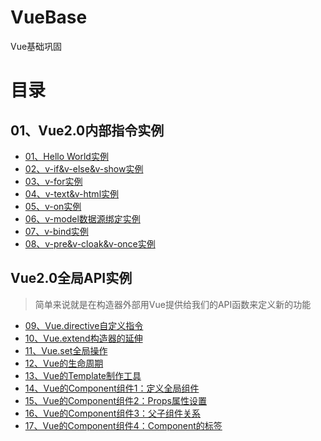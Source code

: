 # VueBase
Vue基础巩固
# 目录

## 01、Vue2.0内部指令实例
- [01、Hello World实例](example/01helloworld.html)
- [02、v-if&v-else&v-show实例](example/02v-if.html)
- [03、v-for实例](example/03v-for.html)
- [04、v-text&v-html实例](example/04v-text.html)
- [05、v-on实例](example/05v-on.html)
- [06、v-model数据源绑定实例](example/06v-model.html)
- [07、v-bind实例](example/07v-bind.html)
- [08、v-pre&v-cloak&v-once实例](example/08v-others.html)

## Vue2.0全局API实例
> 简单来说就是在构造器外部用Vue提供给我们的API函数来定义新的功能
- [09、Vue.directive自定义指令](example/09vue.directive.html)
- [10、Vue.extend构造器的延伸](example/10vue.extend.html)
- [11、Vue.set全局操作](example/11vue.set.html)
- [12、Vue的生命周期](example/12vue.lifecircle.html)
- [13、Vue的Template制作工具](example/13vue.template.html)
- [14、Vue的Component组件1：定义全局组件](example/14vue.component1.html)
- [15、Vue的Component组件2：Props属性设置](example/15vue.component2.html)
- [16、Vue的Component组件3：父子组件关系](example/16vue.component3.html)
- [17、Vue的Component组件4：Component的标签](example/17vue.component4.html)
